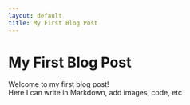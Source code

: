 ```yaml
---
layout: default
title: My First Blog Post
---
```


# My First Blog Post
Welcome to my first blog post!  
Here I can write in Markdown, add images, code, etc
